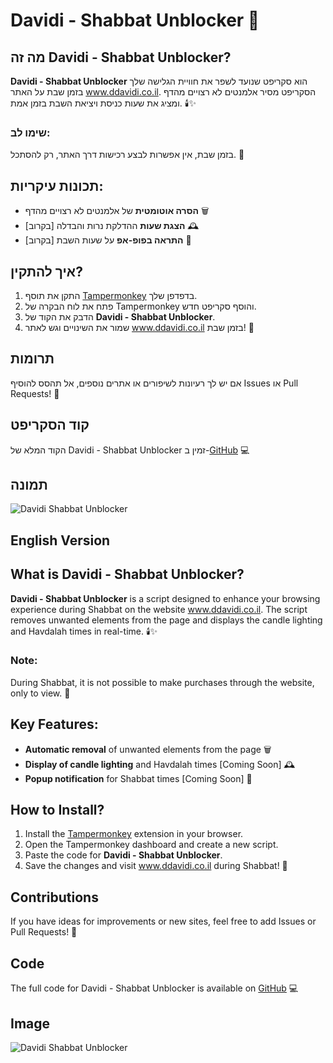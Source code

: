 # Davidi - Shabbat Unblocker 🌟

## מה זה Davidi - Shabbat Unblocker? 
**Davidi - Shabbat Unblocker** הוא סקריפט שנועד לשפר את חוויית הגלישה שלך בזמן שבת על האתר www.ddavidi.co.il. הסקריפט מסיר אלמנטים לא רצויים מהדף ומציג את שעות כניסת ויציאת השבת בזמן אמת. 🕯️✨

### שימו לב:
בזמן שבת, אין אפשרות לבצע רכישות דרך האתר, רק להסתכל. 🛑

## תכונות עיקריות:
- **הסרה אוטומטית** של אלמנטים לא רצויים מהדף 🗑️
- **הצגת שעות** ההדלקת נרות והבדלה [בקרוב] 🕰️
- **התראה בפופ-אפ** על שעות השבת [בקרוב] 📢

## איך להתקין? 
1. התקן את תוסף [Tampermonkey](https://www.tampermonkey.net/) בדפדפן שלך.
2. פתח את לוח הבקרה של Tampermonkey והוסף סקריפט חדש.
3. הדבק את הקוד של **Davidi - Shabbat Unblocker**.
4. שמור את השינויים וגש לאתר www.ddavidi.co.il בזמן שבת! 🌙

## תרומות
אם יש לך רעיונות לשיפורים או אתרים נוספים, אל תהסס להוסיף Issues או Pull Requests! 🤝

## קוד הסקריפט
הקוד המלא של Davidi - Shabbat Unblocker זמין ב-[GitHub](https://github.com/MichoWorks/ShabatUnblocker) 💻

## תמונה
![Davidi Shabbat Unblocker](https://i.ibb.co/LR2FSnr/Untitled.png)

## English Version

## What is Davidi - Shabbat Unblocker?
**Davidi - Shabbat Unblocker** is a script designed to enhance your browsing experience during Shabbat on the website www.ddavidi.co.il. The script removes unwanted elements from the page and displays the candle lighting and Havdalah times in real-time. 🕯️✨

### Note:
During Shabbat, it is not possible to make purchases through the website, only to view. 🛑

## Key Features:
- **Automatic removal** of unwanted elements from the page 🗑️
- **Display of candle lighting** and Havdalah times [Coming Soon] 🕰️
- **Popup notification** for Shabbat times [Coming Soon] 📢

## How to Install?
1. Install the [Tampermonkey](https://www.tampermonkey.net/) extension in your browser.
2. Open the Tampermonkey dashboard and create a new script.
3. Paste the code for **Davidi - Shabbat Unblocker**.
4. Save the changes and visit www.ddavidi.co.il during Shabbat! 🌙

## Contributions
If you have ideas for improvements or new sites, feel free to add Issues or Pull Requests! 🤝

## Code
The full code for Davidi - Shabbat Unblocker is available on [GitHub](https://github.com/MichoWorks/ShabatUnblocker) 💻

## Image
![Davidi Shabbat Unblocker](https://i.ibb.co/LR2FSnr/Untitled.png)
